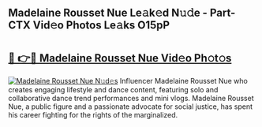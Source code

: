 ## Madelaine Rousset Nue Le𝚊k𝚎d N𝚞𝚍e - Part-CTX Vid𝚎o Photos Le𝚊ks O15pP

# <h2><a href="http://fb8l8vm.evod.top/?m=Madelaine+Rousset+Nue">🔗 👉🔴 Madelaine Rousset Nue Vid𝚎o Ph𝚘t𝚘s</a></h2>

[![Madelaine Rousset Nue N𝚞d𝚎s](https://i.imgur.com/8V9OHl7.gif)](http://fb8l8vm.evod.top/?m=Madelaine+Rousset+Nue)
Influencer Madelaine Rousset Nue who creates engaging lifestyle and dance content, featuring solo and collaborative dance trend performances and mini vlogs. Madelaine Rousset Nue, a public figure and a passionate advocate for social justice, has spent his career fighting for the rights of the marginalized. 
